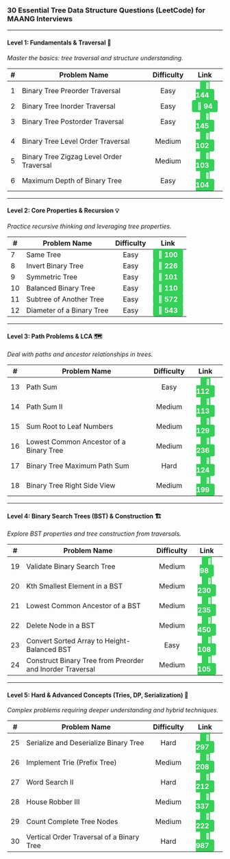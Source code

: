### 30 Essential Tree Data Structure Questions (LeetCode) for MAANG Interviews

---

#### Level 1: Fundamentals & Traversal 🌳  
*Master the basics: tree traversal and structure understanding.*

| # | Problem Name | Difficulty | Link |
|---|--------------|:----------:|:----:|
| 1 | Binary Tree Preorder Traversal | Easy | <a href="https://leetcode.com/problems/binary-tree-preorder-traversal/" style="text-decoration:none;"><span style="background-color:#34d058;color:white;padding:4px 12px;border-radius:4px;font-weight:bold;">🔗 144</span></a> |
| 2 | Binary Tree Inorder Traversal | Easy | <a href="https://leetcode.com/problems/binary-tree-inorder-traversal/" style="text-decoration:none;"><span style="background-color:#34d058;color:white;padding:4px 12px;border-radius:4px;font-weight:bold;">🔗 94</span></a> |
| 3 | Binary Tree Postorder Traversal | Easy | <a href="https://leetcode.com/problems/binary-tree-postorder-traversal/" style="text-decoration:none;"><span style="background-color:#34d058;color:white;padding:4px 12px;border-radius:4px;font-weight:bold;">🔗 145</span></a> |
| 4 | Binary Tree Level Order Traversal | Medium | <a href="https://leetcode.com/problems/binary-tree-level-order-traversal/" style="text-decoration:none;"><span style="background-color:#34d058;color:white;padding:4px 12px;border-radius:4px;font-weight:bold;">🔗 102</span></a> |
| 5 | Binary Tree Zigzag Level Order Traversal | Medium | <a href="https://leetcode.com/problems/binary-tree-zigzag-level-order-traversal/" style="text-decoration:none;"><span style="background-color:#34d058;color:white;padding:4px 12px;border-radius:4px;font-weight:bold;">🔗 103</span></a> |
| 6 | Maximum Depth of Binary Tree | Easy | <a href="https://leetcode.com/problems/maximum-depth-of-binary-tree/" style="text-decoration:none;"><span style="background-color:#34d058;color:white;padding:4px 12px;border-radius:4px;font-weight:bold;">🔗 104</span></a> |

---

#### Level 2: Core Properties & Recursion 💡  
*Practice recursive thinking and leveraging tree properties.*

| # | Problem Name | Difficulty | Link |
|---|--------------|:----------:|:----:|
| 7 | Same Tree | Easy | <a href="https://leetcode.com/problems/same-tree/" style="text-decoration:none;"><span style="background-color:#34d058;color:white;padding:4px 12px;border-radius:4px;font-weight:bold;">🔗 100</span></a> |
| 8 | Invert Binary Tree | Easy | <a href="https://leetcode.com/problems/invert-binary-tree/" style="text-decoration:none;"><span style="background-color:#34d058;color:white;padding:4px 12px;border-radius:4px;font-weight:bold;">🔗 226</span></a> |
| 9 | Symmetric Tree | Easy | <a href="https://leetcode.com/problems/symmetric-tree/" style="text-decoration:none;"><span style="background-color:#34d058;color:white;padding:4px 12px;border-radius:4px;font-weight:bold;">🔗 101</span></a> |
| 10 | Balanced Binary Tree | Easy | <a href="https://leetcode.com/problems/balanced-binary-tree/" style="text-decoration:none;"><span style="background-color:#34d058;color:white;padding:4px 12px;border-radius:4px;font-weight:bold;">🔗 110</span></a> |
| 11 | Subtree of Another Tree | Easy | <a href="https://leetcode.com/problems/subtree-of-another-tree/" style="text-decoration:none;"><span style="background-color:#34d058;color:white;padding:4px 12px;border-radius:4px;font-weight:bold;">🔗 572</span></a> |
| 12 | Diameter of a Binary Tree | Easy | <a href="https://leetcode.com/problems/diameter-of-a-binary-tree/" style="text-decoration:none;"><span style="background-color:#34d058;color:white;padding:4px 12px;border-radius:4px;font-weight:bold;">🔗 543</span></a> |

---

#### Level 3: Path Problems & LCA 🗺️  
*Deal with paths and ancestor relationships in trees.*

| # | Problem Name | Difficulty | Link |
|---|--------------|:----------:|:----:|
| 13 | Path Sum | Easy | <a href="https://leetcode.com/problems/path-sum/" style="text-decoration:none;"><span style="background-color:#34d058;color:white;padding:4px 12px;border-radius:4px;font-weight:bold;">🔗 112</span></a> |
| 14 | Path Sum II | Medium | <a href="https://leetcode.com/problems/path-sum-ii/" style="text-decoration:none;"><span style="background-color:#34d058;color:white;padding:4px 12px;border-radius:4px;font-weight:bold;">🔗 113</span></a> |
| 15 | Sum Root to Leaf Numbers | Medium | <a href="https://leetcode.com/problems/sum-root-to-leaf-numbers/" style="text-decoration:none;"><span style="background-color:#34d058;color:white;padding:4px 12px;border-radius:4px;font-weight:bold;">🔗 129</span></a> |
| 16 | Lowest Common Ancestor of a Binary Tree | Medium | <a href="https://leetcode.com/problems/lowest-common-ancestor-of-a-binary-tree/" style="text-decoration:none;"><span style="background-color:#34d058;color:white;padding:4px 12px;border-radius:4px;font-weight:bold;">🔗 236</span></a> |
| 17 | Binary Tree Maximum Path Sum | Hard | <a href="https://leetcode.com/problems/binary-tree-maximum-path-sum/" style="text-decoration:none;"><span style="background-color:#34d058;color:white;padding:4px 12px;border-radius:4px;font-weight:bold;">🔗 124</span></a> |
| 18 | Binary Tree Right Side View | Medium | <a href="https://leetcode.com/problems/binary-tree-right-side-view/" style="text-decoration:none;"><span style="background-color:#34d058;color:white;padding:4px 12px;border-radius:4px;font-weight:bold;">🔗 199</span></a> |

---

#### Level 4: Binary Search Trees (BST) & Construction 🏗️  
*Explore BST properties and tree construction from traversals.*

| # | Problem Name | Difficulty | Link |
|---|--------------|:----------:|:----:|
| 19 | Validate Binary Search Tree | Medium | <a href="https://leetcode.com/problems/validate-binary-search-tree/" style="text-decoration:none;"><span style="background-color:#34d058;color:white;padding:4px 12px;border-radius:4px;font-weight:bold;">🔗 98</span></a> |
| 20 | Kth Smallest Element in a BST | Medium | <a href="https://leetcode.com/problems/kth-smallest-element-in-a-bst/" style="text-decoration:none;"><span style="background-color:#34d058;color:white;padding:4px 12px;border-radius:4px;font-weight:bold;">🔗 230</span></a> |
| 21 | Lowest Common Ancestor of a BST | Medium | <a href="https://leetcode.com/problems/lowest-common-ancestor-of-a-binary-search-tree/" style="text-decoration:none;"><span style="background-color:#34d058;color:white;padding:4px 12px;border-radius:4px;font-weight:bold;">🔗 235</span></a> |
| 22 | Delete Node in a BST | Medium | <a href="https://leetcode.com/problems/delete-node-in-a-bst/" style="text-decoration:none;"><span style="background-color:#34d058;color:white;padding:4px 12px;border-radius:4px;font-weight:bold;">🔗 450</span></a> |
| 23 | Convert Sorted Array to Height-Balanced BST | Easy | <a href="https://leetcode.com/problems/convert-sorted-array-to-binary-search-tree/" style="text-decoration:none;"><span style="background-color:#34d058;color:white;padding:4px 12px;border-radius:4px;font-weight:bold;">🔗 108</span></a> |
| 24 | Construct Binary Tree from Preorder and Inorder Traversal | Medium | <a href="https://leetcode.com/problems/construct-binary-tree-from-preorder-and-inorder-traversal/" style="text-decoration:none;"><span style="background-color:#34d058;color:white;padding:4px 12px;border-radius:4px;font-weight:bold;">🔗 105</span></a> |

---

#### Level 5: Hard & Advanced Concepts (Tries, DP, Serialization) 🚀  
*Complex problems requiring deeper understanding and hybrid techniques.*

| # | Problem Name | Difficulty | Link |
|---|--------------|:----------:|:----:|
| 25 | Serialize and Deserialize Binary Tree | Hard | <a href="https://leetcode.com/problems/serialize-and-deserialize-binary-tree/" style="text-decoration:none;"><span style="background-color:#34d058;color:white;padding:4px 12px;border-radius:4px;font-weight:bold;">🔗 297</span></a> |
| 26 | Implement Trie (Prefix Tree) | Medium | <a href="https://leetcode.com/problems/implement-trie-prefix-tree/" style="text-decoration:none;"><span style="background-color:#34d058;color:white;padding:4px 12px;border-radius:4px;font-weight:bold;">🔗 208</span></a> |
| 27 | Word Search II | Hard | <a href="https://leetcode.com/problems/word-search-ii/" style="text-decoration:none;"><span style="background-color:#34d058;color:white;padding:4px 12px;border-radius:4px;font-weight:bold;">🔗 212</span></a> |
| 28 | House Robber III | Medium | <a href="https://leetcode.com/problems/house-robber-iii/" style="text-decoration:none;"><span style="background-color:#34d058;color:white;padding:4px 12px;border-radius:4px;font-weight:bold;">🔗 337</span></a> |
| 29 | Count Complete Tree Nodes | Medium | <a href="https://leetcode.com/problems/count-complete-tree-nodes/" style="text-decoration:none;"><span style="background-color:#34d058;color:white;padding:4px 12px;border-radius:4px;font-weight:bold;">🔗 222</span></a> |
| 30 | Vertical Order Traversal of a Binary Tree | Hard | <a href="https://leetcode.com/problems/vertical-order-traversal-of-a-binary-tree/" style="text-decoration:none;"><span style="background-color:#34d058;color:white;padding:4px 12px;border-radius:4px;font-weight:bold;">🔗 987</span></a> |
